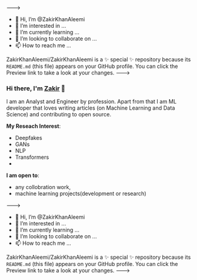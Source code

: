 --->
- 👋 Hi, I’m @ZakirKhanAleemi
- 👀 I’m interested in ...
- 🌱 I’m currently learning ...
- 💞️ I’m looking to collaborate on ...
- 📫 How to reach me ...
<!---

--->
ZakirKhanAleemi/ZakirKhanAleemi is a ✨ special ✨ repository because its `README.md` (this file) appears on your GitHub profile.
You can click the Preview link to take a look at your changes.
--->

### Hi there, I'm [Zakir](https://zakirkhanaleemi.github.io) 👋

I am an Analyst and Engineer by profession. Apart from that I am ML developer that loves writing articles (on Machine Learning and Data Science) and contributing to open source.

**My Reseach Interest**:
- Deepfakes
- GANs
- NLP
- Transformers
- 
 **I am open to**:

- any collobration work,
- machine learning projects(development or research)

--->
- 👋 Hi, I’m @ZakirKhanAleemi
- 👀 I’m interested in ...
- 🌱 I’m currently learning ...
- 💞️ I’m looking to collaborate on ...
- 📫 How to reach me ...
<!---

--->
ZakirKhanAleemi/ZakirKhanAleemi is a ✨ special ✨ repository because its `README.md` (this file) appears on your GitHub profile.
You can click the Preview link to take a look at your changes.
--->
